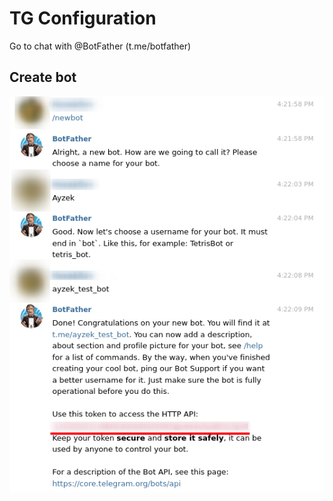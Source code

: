# TG Configuration

Go to chat with @BotFather (t.me/botfather)

## Create bot

![Telegram bot creation](tg_bot_creation.png)

